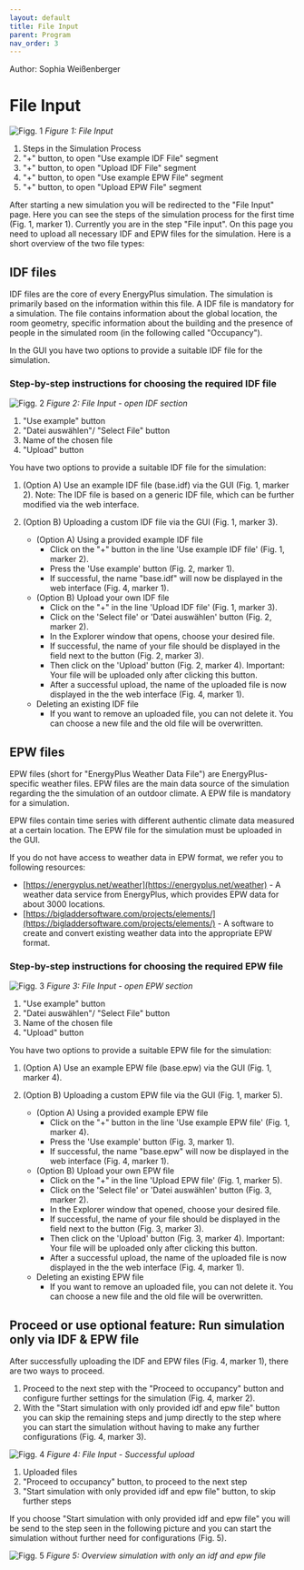 ```yaml
---
layout: default
title: File Input
parent: Program
nav_order: 3
---
```


Author: Sophia Weißenberger
# File Input

![Figg. 1](images/FileUpload1Marked.PNG)
*Figure 1: File Input*

1. Steps in the Simulation Process
2. "+" button, to open "Use example IDF File" segment
3. "+" button, to open "Upload IDF File" segment
4. "+" button, to open "Use example EPW File" segment
5. "+" button, to open "Upload EPW File" segment

After starting a new simulation you will be redirected to the "File Input" page. Here you can see the steps of the simulation process for the first time (Fig. 1, marker 1). Currently you are in the step "File input". On this page you need to upload all necessary IDF and EPW files for the simulation. Here is a short overview of the two file types:

## IDF files

IDF files are the core of every EnergyPlus simulation. The simulation is primarily based on the information within this file. A IDF file is mandatory for a simulation. The file contains information about the global location, the room geometry, specific information about the building and the presence of people in the simulated room (in the following called "Occupancy").

In the GUI you have two options to provide a suitable IDF file for the simulation.

### Step-by-step instructions for choosing the required IDF file

![Figg. 2](images/FileUpload3Marked.PNG)
*Figure 2: File Input - open IDF section*

1. "Use example" button
2. "Datei auswählen"/ "Select File" button
3. Name of the chosen file
4. "Upload" button

You have two options to provide a suitable IDF file for the simulation:

1. (Option A) Use an example IDF file (base.idf) via the GUI (Fig. 1, marker 2).
Note: The IDF file is based on a generic IDF file, which can be further modified via the web interface.
2. (Option B) Uploading a custom IDF file via the GUI (Fig. 1, marker 3).

   * (Option A) Using a provided example IDF file  
      * Click on the "+" button in the line 'Use example IDF file' (Fig. 1, marker 2).
      * Press the 'Use example' button (Fig. 2, marker 1).
      * If successful, the name "base.idf" will now be displayed in the web interface (Fig. 4, marker 1).
   * (Option B) Upload your own IDF file
      * Click on the "+" in the line 'Upload IDF file' (Fig. 1, marker 3).
      * Click on the 'Select file' or 'Datei auswählen' button (Fig. 2, marker 2).
      * In the Explorer window that opens, choose your desired file.
      * If successful, the name of your file should be displayed in the field next to the button (Fig. 2, marker 3).
      * Then click on the 'Upload' button (Fig. 2, marker 4). Important: Your file will be uploaded only after clicking this button.
      * After a successful upload, the name of the uploaded file is now displayed in the the web interface (Fig. 4, marker 1).
   * Deleting an existing IDF file
      * If you want to remove an uploaded file, you can not delete it. You can choose a new file and the old file will be overwritten.
      


## EPW files

EPW files (short for "EnergyPlus Weather Data File") are EnergyPlus-specific weather files. EPW files are the main data source of the simulation regarding the the simulation of an outdoor climate. A EPW file is mandatory for a simulation.

EPW files contain time series with different authentic climate data measured at a certain location. The EPW file for the simulation must be uploaded in the GUI.

If you do not have access to weather data in EPW format, we refer you to following resources:
   * [https://energyplus.net/weather](https://energyplus.net/weather) - A weather data service from EnergyPlus, which provides EPW data for about 3000 locations.
   * [https://bigladdersoftware.com/projects/elements/](https://bigladdersoftware.com/projects/elements/) - A software to create and convert existing weather data into the appropriate EPW format.

### Step-by-step instructions for choosing the required EPW file

![Figg. 3](images/FileUpload5Marked.PNG)
*Figure 3: File Input - open EPW section*

1. "Use example" button
2. "Datei auswählen"/ "Select File" button
3. Name of the chosen file
4. "Upload" button


You have two options to provide a suitable EPW file for the simulation:

1. (Option A) Use an example EPW file (base.epw) via the GUI (Fig. 1, marker 4).
2. (Option B) Uploading a custom EPW file via the GUI (Fig. 1, marker 5).

   * (Option A) Using a provided example EPW file  
      * Click on the "+" button in the line 'Use example EPW file' (Fig. 1, marker 4).
      * Press the 'Use example' button (Fig. 3, marker 1).
      * If successful, the name "base.epw" will now be displayed in the web interface (Fig. 4, marker 1).
   * (Option B) Upload your own EPW file
      * Click on the "+" in the line 'Upload EPW file' (Fig. 1, marker 5).
      * Click on the 'Select file' or 'Datei auswählen' button (Fig. 3, marker 2).
      * In the Explorer window that opened, choose your desired file.
      * If successful, the name of your file should be displayed in the field next to the button (Fig. 3, marker 3).
      * Then click on the 'Upload' button (Fig. 3, marker 4). Important: Your file will be uploaded only after clicking this button.
      * After a successful upload, the name of the uploaded file is now displayed in the the web interface (Fig. 4, marker 1).
   * Deleting an existing EPW file
      * If you want to remove an uploaded file, you can not delete it. You can choose a new file and the old file will be overwritten.

## Proceed or use optional feature: Run simulation only via IDF & EPW file

After successfully uploading the IDF and EPW files (Fig. 4, marker 1), there are two ways to proceed. 

1. Proceed to the next step with the "Proceed to occupancy" button and configure further settings for the simulation (Fig. 4, marker 2). 
2. With the "Start simulation with only provided idf and epw file" button you can skip the remaining steps and jump directly to the step where you can start the simulation without having to make any further configurations (Fig. 4, marker 3).

![Figg. 4](images/FileUpload6Marker.PNG)
*Figure 4: File Input - Successful upload*

1. Uploaded files
2. "Proceed to occupancy" button, to proceed to the next step
3. "Start simulation with only provided idf and epw file" button, to skip further steps

If you choose "Start simulation with only provided idf and epw file" you will be send to the step seen in the following picture and you can start the simulation without further need for configurations (Fig. 5).


![Figg. 5](images/FileUpload7.PNG)
*Figure 5: Overview simulation with only an idf and epw file*

